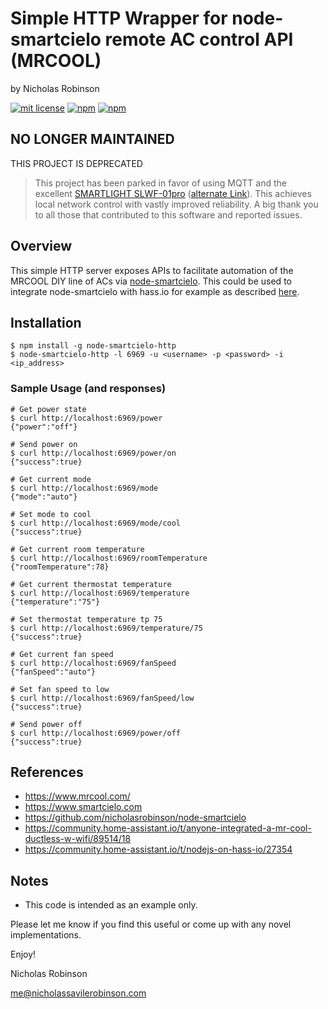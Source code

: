 # Simple HTTP Wrapper for node-smartcielo remote AC control API (MRCOOL)

by Nicholas Robinson

[![mit license](https://badgen.net/badge/license/MIT/red)](https://github.com/nicholasrobinson/node-smartcielo/blob/master/LICENSE)
[![npm](https://badgen.net/npm/v/node-smartcielo-http)](https://www.npmjs.com/package/node-smartcielo-http)
[![npm](https://badgen.net/npm/dt/node-smartcielo-http)](https://www.npmjs.com/package/node-smartcielo-http)

## NO LONGER MAINTAINED

THIS PROJECT IS DEPRECATED

> This project has been parked in favor of using MQTT and the excellent [SMARTLIGHT SLWF-01pro](https://smartlight.me/smart-home-devices/wifi-devices/wifi-dongle-air-conditioners-midea-idea-electrolux-for-home-assistant) ([alternate Link](https://www.tindie.com/products/smartlightme/wifi-dongle-for-air-conditioners-midea-electrolux/)). This achieves local network control with vastly improved reliability.
> A big thank you to all those that contributed to this software and reported issues.

## Overview

This simple HTTP server exposes APIs to facilitate automation of the MRCOOL DIY line of ACs via [node-smartcielo](https://github.com/nicholasrobinson/node-smartcielo). This could be used to integrate node-smartcielo with hass.io for example as described [here](https://community.home-assistant.io/t/nodejs-on-hass-io/27354).

## Installation

    $ npm install -g node-smartcielo-http
    $ node-smartcielo-http -l 6969 -u <username> -p <password> -i <ip_address>

### Sample Usage (and responses)

    # Get power state
    $ curl http://localhost:6969/power
    {"power":"off"}

    # Send power on
    $ curl http://localhost:6969/power/on
    {"success":true}

    # Get current mode
    $ curl http://localhost:6969/mode
    {"mode":"auto"}

    # Set mode to cool
    $ curl http://localhost:6969/mode/cool
    {"success":true}

    # Get current room temperature
    $ curl http://localhost:6969/roomTemperature
    {"roomTemperature":78}

    # Get current thermostat temperature
    $ curl http://localhost:6969/temperature
    {"temperature":"75"}

    # Set thermostat temperature tp 75
    $ curl http://localhost:6969/temperature/75
    {"success":true}

    # Get current fan speed
    $ curl http://localhost:6969/fanSpeed
    {"fanSpeed":"auto"}

    # Set fan speed to low
    $ curl http://localhost:6969/fanSpeed/low
    {"success":true}

    # Send power off
    $ curl http://localhost:6969/power/off
    {"success":true}

## References
    
* https://www.mrcool.com/
* https://www.smartcielo.com
* https://github.com/nicholasrobinson/node-smartcielo
* https://community.home-assistant.io/t/anyone-integrated-a-mr-cool-ductless-w-wifi/89514/18
* https://community.home-assistant.io/t/nodejs-on-hass-io/27354

## Notes

* This code is intended as an example only.

Please let me know if you find this useful or come up with any novel implementations.

Enjoy!

Nicholas Robinson

me@nicholassavilerobinson.com

